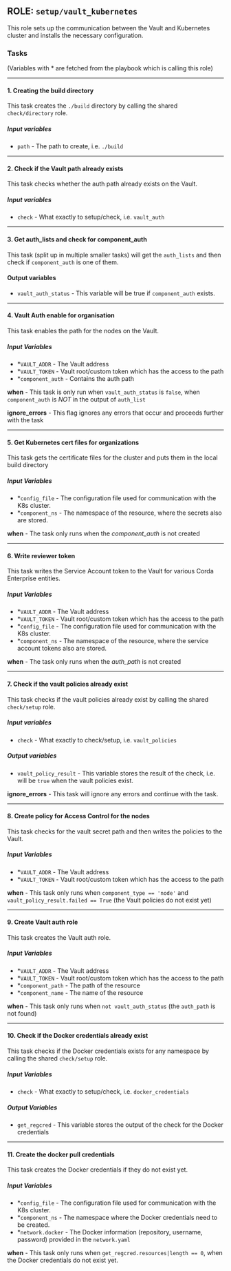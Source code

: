 [//]: # (##############################################################################################)
[//]: # (Copyright Accenture. All Rights Reserved.)
[//]: # (SPDX-License-Identifier: Apache-2.0)
[//]: # (##############################################################################################)

## ROLE: `setup/vault_kubernetes`
This role sets up the communication between the Vault and Kubernetes cluster and installs the necessary configuration.

### Tasks
(Variables with * are fetched from the playbook which is calling this role)

---

#### 1. Creating the build directory
This task creates the `./build` directory by calling the shared `check/directory` role.
##### Input variables
- `path` - The path to create, i.e. `./build`

---

#### 2. Check if the Vault path already exists
This task checks whether the auth path already exists on the Vault.
##### Input variables
- `check` - What exactly to setup/check, i.e. `vault_auth`

----

#### 3. Get auth_lists and check for component_auth
This task (split up in multiple smaller tasks) will get the `auth_lists` and then check if `component_auth` is one of them.
#### Output variables 
- `vault_auth_status` - This variable will be true if `component_auth` exists.

---

#### 4. Vault Auth enable for organisation
This task enables the path for the nodes on the Vault.
##### Input Variables
- *`VAULT_ADDR` - The Vault address
- *`VAULT_TOKEN` - Vault root/custom token which has the access to the path
- *`component_auth` - Contains the auth path

**when** - This task is only run when `vault_auth_status` is `false`, when `component_auth` is *NOT* in the output of `auth_list`

**ignore_errors** - This flag ignores any errors that occur and proceeds further with the task

---

#### 5. Get Kubernetes cert files for organizations
This task gets the certificate files for the cluster and puts them in the local build directory
##### Input Variables
- *`config_file` - The configuration file used for communication with the K8s cluster.
- *`component_ns` - The namespace of the resource, where the secrets also are stored.

**when** - The task only runs when the *component_auth* is not created

---

#### 6. Write reviewer token
This task writes the Service Account token to the Vault for various Corda Enterprise entities.
##### Input Variables
- *`VAULT_ADDR` - The Vault address
- *`VAULT_TOKEN` - Vault root/custom token which has the access to the path
- *`config_file` - The configuration file used for communication with the K8s cluster.
- *`component_ns` - The namespace of the resource, where the service account tokens also are stored.

**when** - The task only runs when the *auth_path* is not created

---

#### 7. Check if the vault policies already exist
This task checks if the vault policies already exist by calling the shared `check/setup` role. 
##### Input variables
- `check` - What exactly to check/setup, i.e. `vault_policies`
##### Output variables
- `vault_policy_result` - This variable stores the result of the check, i.e. will be `true` when the vault policies exist.

**ignore_errors** - This task will ignore any errors and continue with the task.

---

#### 8. Create policy for Access Control for the nodes
This task checks for the vault secret path and then writes the policies to the Vault.
##### Input Variables
- *`VAULT_ADDR` - The Vault address
- *`VAULT_TOKEN` - Vault root/custom token which has the access to the path

**when** - This task only runs when `component_type == 'node'` and `vault_policy_result.failed == True` (the Vault policies do not exist yet)

---

#### 9. Create Vault auth role
This task creates the Vault auth role.
##### Input Variables
- *`VAULT_ADDR` - The Vault address
- *`VAULT_TOKEN` - Vault root/custom token which has the access to the path
- *`component_path` - The path of the resource
- *`component_name` - The name of the resource

**when** - This task only runs when `not vault_auth_status` (the `auth_path` is not found)

---

#### 10. Check if the Docker credentials already exist
This task checks if the Docker credentials exists for any namespace by calling the shared `check/setup` role.
##### Input Variables
- `check` -  What exactly to setup/check, i.e. `docker_credentials`
##### Output Variables
- `get_regcred` - This variable stores the output of the check for the Docker credentials
    
---

#### 11.  Create the docker pull credentials
This task creates the Docker credentials if they do not exist yet.
##### Input Variables
- *`config_file` - The configuration file used for communication with the K8s cluster.
- *`component_ns` - The namespace where the Docker credentials need to be created. 
- *`network.docker` - The Docker information (repository, username, password) provided in the `network.yaml`

**when** - This task only runs when `get_regcred.resources|length == 0`, when the Docker credentials do not exist yet.
